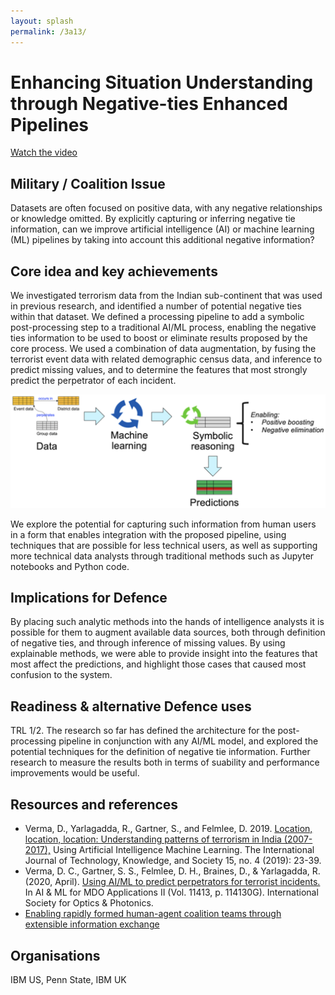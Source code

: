 ```yaml
---
layout: splash
permalink: /3a13/
---
```


# Enhancing Situation Understanding through Negative-ties Enhanced Pipelines

[Watch the video](https://ibm.box.com/v/Showcase-3a13-video)

## Military / Coalition Issue
Datasets are often focused on positive data, with any negative relationships or knowledge omitted. By explicitly capturing or inferring negative tie information, can we improve artificial intelligence (AI) or machine learning (ML) pipelines by taking into account this additional negative information?

## Core idea and key achievements
We investigated terrorism data from the Indian sub-continent that was used in previous research, and identified a number of potential negative ties within that dataset.  We defined a processing pipeline to add a symbolic post-processing step to a traditional AI/ML process, enabling the negative ties information to be used to boost or eliminate results proposed by the core process. We used a combination of data augmentation, by fusing the terrorist event data with related demographic census data, and inference to predict missing values, and to determine the features that most strongly predict the perpetrator of each incident.

![image info](/dais/achievements/images/3a13-fig1.png)

We explore the potential for capturing such information from human users in a form that enables integration with the proposed pipeline, using techniques that are possible for less technical users, as well as supporting more technical data analysts through traditional methods such as Jupyter notebooks and Python code.

## Implications for Defence
By placing such analytic methods into the hands of intelligence analysts it is possible for them to augment available data sources, both through definition of negative ties, and through inference of missing values.  By using explainable methods, we were able to provide insight into the features that most affect the predictions, and highlight those cases that caused most confusion to the system.

## Readiness & alternative Defence uses
TRL 1/2. The research so far has defined the architecture for the post-processing pipeline in conjunction with any AI/ML model, and explored the potential techniques for the definition of negative tie information. Further research to measure the results both in terms of suability and performance improvements would be useful.

## Resources and references
* Verma, D., Yarlagadda, R., Gartner, S., and Felmlee, D. 2019. 
[Location, location, location: Understanding patterns of terrorism in India (2007-2017),](/doc-5514) Using Artificial Intelligence Machine Learning. The International Journal of Technology, Knowledge, and Society 15, no. 4 (2019): 23-39.
* Verma, D. C., Gartner, S. S., Felmlee, D. H., Braines, D., & Yarlagadda, R. (2020, April). 
[Using AI/ML to predict perpetrators for terrorist incidents.](/doc-5152) In AI & ML for MDO Applications II (Vol. 11413, p. 114130G). International Society for Optics & Photonics.
* [Enabling rapidly formed human-agent coalition teams through extensible information exchange](/1c-01)

## Organisations
IBM US, Penn State, IBM UK


